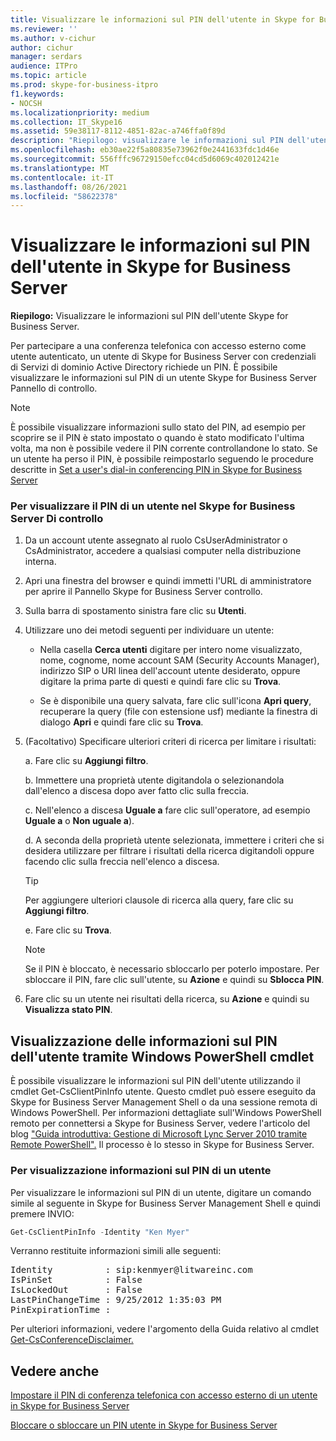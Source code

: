 ```yaml
---
title: Visualizzare le informazioni sul PIN dell'utente in Skype for Business Server
ms.reviewer: ''
ms.author: v-cichur
author: cichur
manager: serdars
audience: ITPro
ms.topic: article
ms.prod: skype-for-business-itpro
f1.keywords:
- NOCSH
ms.localizationpriority: medium
ms.collection: IT_Skype16
ms.assetid: 59e38117-8112-4851-82ac-a746ffa0f89d
description: "Riepilogo: visualizzare le informazioni sul PIN dell'utente Skype for Business Server."
ms.openlocfilehash: eb30ae22f5a80835e73962f0e2441633fdc1d46e
ms.sourcegitcommit: 556fffc96729150efcc04cd5d6069c402012421e
ms.translationtype: MT
ms.contentlocale: it-IT
ms.lasthandoff: 08/26/2021
ms.locfileid: "58622378"
---
```

# <a name="view-user-pin-information-in-skype-for-business-server"></a>Visualizzare le informazioni sul PIN dell'utente in Skype for Business Server
 
**Riepilogo:** Visualizzare le informazioni sul PIN dell'utente Skype for Business Server.
  
Per partecipare a una conferenza telefonica con accesso esterno come utente autenticato, un utente di Skype for Business Server con credenziali di Servizi di dominio Active Directory richiede un PIN. È possibile visualizzare le informazioni sul PIN di un utente Skype for Business Server Pannello di controllo.
  
> [!NOTE]
> È possibile visualizzare informazioni sullo stato del PIN, ad esempio per scoprire se il PIN è stato impostato o quando è stato modificato l'ultima volta, ma non è possibile vedere il PIN corrente controllandone lo stato. Se un utente ha perso il PIN, è possibile reimpostarlo seguendo le procedure descritte in [Set a user's dial-in conferencing PIN in Skype for Business Server](set-a-user-s-dial-in-conferencing-pin.md)
  
### <a name="to-view-a-users-pin-in-skype-for-business-server-control-panel"></a>Per visualizzare il PIN di un utente nel Skype for Business Server Di controllo

1. Da un account utente assegnato al ruolo CsUserAdministrator o CsAdministrator, accedere a qualsiasi computer nella distribuzione interna.
    
2. Apri una finestra del browser e quindi immetti l'URL di amministratore per aprire il Pannello Skype for Business Server controllo.  
    
3. Sulla barra di spostamento sinistra fare clic su **Utenti**.
    
4. Utilizzare uno dei metodi seguenti per individuare un utente:
    
   - Nella casella **Cerca utenti** digitare per intero nome visualizzato, nome, cognome, nome account SAM (Security Accounts Manager), indirizzo SIP o URI linea dell'account utente desiderato, oppure digitare la prima parte di questi e quindi fare clic su **Trova**.
    
   - Se è disponibile una query salvata, fare clic sull'icona **Apri query**, recuperare la query (file con estensione usf) mediante la finestra di dialogo **Apri** e quindi fare clic su **Trova**.
    
5. (Facoltativo) Specificare ulteriori criteri di ricerca per limitare i risultati:
    
   a. Fare clic su **Aggiungi filtro**.
    
   b. Immettere una proprietà utente digitandola o selezionandola dall'elenco a discesa dopo aver fatto clic sulla freccia.
    
   c. Nell'elenco a discesa **Uguale a** fare clic sull'operatore, ad esempio **Uguale a** o **Non uguale a**).
    
   d. A seconda della proprietà utente selezionata, immettere i criteri che si desidera utilizzare per filtrare i risultati della ricerca digitandoli oppure facendo clic sulla freccia nell'elenco a discesa.
    
    > [!TIP]
    > Per aggiungere ulteriori clausole di ricerca alla query, fare clic su **Aggiungi filtro**. 
  
   e. Fare clic su **Trova**.
    
    > [!NOTE]
    > Se il PIN è bloccato, è necessario sbloccarlo per poterlo impostare. Per sbloccare il PIN, fare clic sull'utente, su **Azione** e quindi su **Sblocca PIN**. 
  
6. Fare clic su un utente nei risultati della ricerca, su **Azione** e quindi su **Visualizza stato PIN**.
    
## <a name="viewing-user-pin-information-by-using-windows-powershell-cmdlets"></a>Visualizzazione delle informazioni sul PIN dell'utente tramite Windows PowerShell cmdlet

È possibile visualizzare le informazioni sul PIN dell'utente utilizzando il cmdlet Get-CsClientPinInfo utente. Questo cmdlet può essere eseguito da Skype for Business Server Management Shell o da una sessione remota di Windows PowerShell. Per informazioni dettagliate sull'Windows PowerShell remoto per connettersi a Skype for Business Server, vedere l'articolo del blog ["Guida introduttiva: Gestione di Microsoft Lync Server 2010 tramite Remote PowerShell".](https://go.microsoft.com/fwlink/p/?linkId=255876) Il processo è lo stesso in Skype for Business Server.
  
### <a name="to-view-user-pin-information"></a>Per visualizzazione informazioni sul PIN di un utente

Per visualizzare le informazioni sul PIN di un utente, digitare un comando simile al seguente in Skype for Business Server Management Shell e quindi premere INVIO:
    
  ```PowerShell
  Get-CsClientPinInfo -Identity "Ken Myer"
  ```

Verranno restituite informazioni simili alle seguenti:

<pre>
Identity          : sip:kenmyer@litwareinc.com
IsPinSet          : False
IsLockedOut       : False
LastPinChangeTime : 9/25/2012 1:35:03 PM
PinExpirationTime :
</pre>

Per ulteriori informazioni, vedere l'argomento della Guida relativo al cmdlet [Get-CsConferenceDisclaimer.](/powershell/module/skype/get-csconferencedisclaimer?view=skype-ps)
  
## <a name="see-also"></a>Vedere anche

[Impostare il PIN di conferenza telefonica con accesso esterno di un utente in Skype for Business Server](set-a-user-s-dial-in-conferencing-pin.md)
  
[Bloccare o sbloccare un PIN utente in Skype for Business Server](lock-or-unlock-a-user-pin.md)